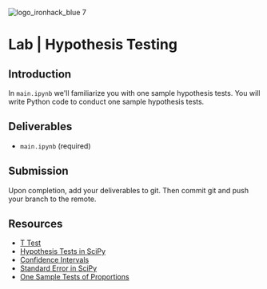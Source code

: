 ![logo_ironhack_blue 7](https://user-images.githubusercontent.com/23629340/40541063-a07a0a8a-601a-11e8-91b5-2f13e4e6b441.png)

# Lab | Hypothesis Testing

## Introduction

In `main.ipynb` we'll familiarize you with one sample hypothesis tests. You will write Python code to conduct one sample hypothesis tests.

## Deliverables

- `main.ipynb` (required)


## Submission

Upon completion, add your deliverables to git. Then commit git and push your branch to the remote.

## Resources

- [T Test](https://researchbasics.education.uconn.edu/t-test/)
- [Hypothesis Tests in SciPy](https://scipy-lectures.org/packages/statistics/index.html#hypothesis-testing-comparing-two-groups)
- [Confidence Intervals](https://en.wikipedia.org/wiki/Confidence_interval)
- [Standard Error in SciPy](https://docs.scipy.org/doc/scipy/reference/generated/scipy.stats.sem.html)
- [One Sample Tests of Proportions](http://sphweb.bumc.bu.edu/otlt/MPH-Modules/BS/SAS/SAS6-CategoricalData/SAS6-CategoricalData2.html)
